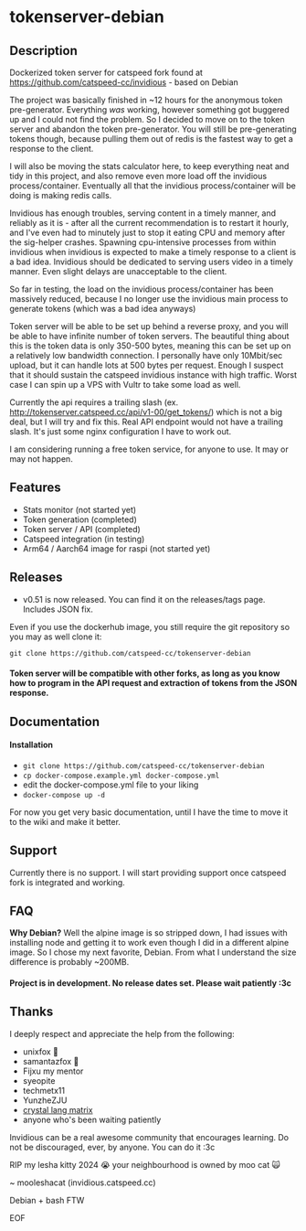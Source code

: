 # tokenserver-debian

## Description

Dockerized token server for catspeed fork found at https://github.com/catspeed-cc/invidious - based on Debian

The project was basically finished in ~12 hours for the anonymous token pre-generator. Everything _was_ working, however something got buggered up and I could not find the problem. So I decided to move on to the token server and abandon the token pre-generator. You will still be pre-generating tokens though, because pulling them out of redis is the fastest way to get a response to the client.

I will also be moving the stats calculator here, to keep everything neat and tidy in this project, and also remove even more load off the invidious process/container. Eventually all that the invidious process/container will be doing is making redis calls.

Invidious has enough troubles, serving content in a timely manner, and reliably as it is - after all the current recommendation is to restart it hourly, and I've even had to minutely just to stop it eating CPU and memory after the sig-helper crashes. Spawning cpu-intensive processes from within invidious when invidious is expected to make a timely response to a client is a bad idea. Invidious should be dedicated to serving users video in a timely manner. Even slight delays are unacceptable to the client.

So far in testing, the load on the invidious process/container has been massively reduced, because I no longer use the invidious main process to generate tokens (which was a bad idea anyways)

Token server will be able to be set up behind a reverse proxy, and you will be able to have infinite number of token servers. The beautiful thing about this is the token data is only 350-500 bytes, meaning this can be set up on a relatively low bandwidth connection. I personally have only 10Mbit/sec upload, but it can handle lots at 500 bytes per request. Enough I suspect that it should sustain the catspeed invidious instance with high traffic. Worst case I can spin up a VPS with Vultr to take some load as well.

Currently the api requires a trailing slash (ex. http://tokenserver.catspeed.cc/api/v1-00/get_tokens/) which is not a big deal, but I will try and fix this. Real API endpoint would not have a trailing slash. It's just some nginx configuration I have to work out.

I am considering running a free token service, for anyone to use. It may or may not happen.

## Features

- Stats monitor (not started yet)
- Token generation (completed)
- Token server / API (completed)
- Catspeed integration (in testing)
- Arm64 / Aarch64 image for raspi (not started yet)

## Releases

- v0.51 is now released. You can find it on the releases/tags page. Includes JSON fix.

Even if you use the dockerhub image, you still require the git repository so you may as well clone it:
```
git clone https://github.com/catspeed-cc/tokenserver-debian
```

#### Token server will be compatible with other forks, as long as you know how to program in the API request and extraction of tokens from the JSON response.

## Documentation

#### Installation

- ```git clone https://github.com/catspeed-cc/tokenserver-debian```
- ```cp docker-compose.example.yml docker-compose.yml```
- edit the docker-compose.yml file to your liking
- ```docker-compose up -d```

For now you get very basic documentation, until I have the time to move it to the wiki and make it better.

## Support

Currently there is no support. I will start providing support once catspeed fork is integrated and working.

## FAQ

**Why Debian?** Well the alpine image is so stripped down, I had issues with installing node and getting it to work even though I did in a different alpine image. So I chose my next favorite, Debian. From what I understand the size difference is probably ~200MB.

#### Project is in development. No release dates set. Please wait patiently :3c

## Thanks
I deeply respect and appreciate the help from the following:
- unixfox 🦊
- samantazfox 🦊
- Fijxu my mentor
- syeopite
- techmetx11
- YunzheZJU
- [crystal lang matrix](https://matrix.to/#/#crystal-lang_crystal:gitter.im)
- anyone who's been waiting patiently

Invidious can be a real awesome community that encourages learning. Do not be discouraged, ever, by anyone. You can do it :3c

RIP my lesha kitty 2024 😭 your neighbourhood is owned by moo cat 🙀 

~ mooleshacat (invidious.catspeed.cc)

Debian + bash FTW

EOF
